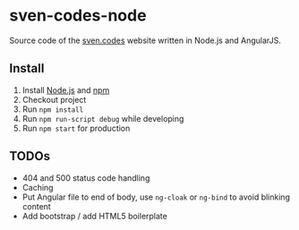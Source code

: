 # sven-codes-node
Source code of the [sven.codes](http://sven.codes) website written in Node.js and AngularJS.

## Install

1. Install [Node.js](https://nodejs.org) and [npm](https://www.npmjs.com)
2. Checkout project
3. Run `npm install`
4. Run `npm run-script debug` while developing
5. Run `npm start` for production

## TODOs

* 404 and 500 status code handling
* Caching
* Put Angular file to end of body, use `ng-cloak` or `ng-bind` to avoid blinking content
* Add bootstrap / add HTML5 boilerplate
